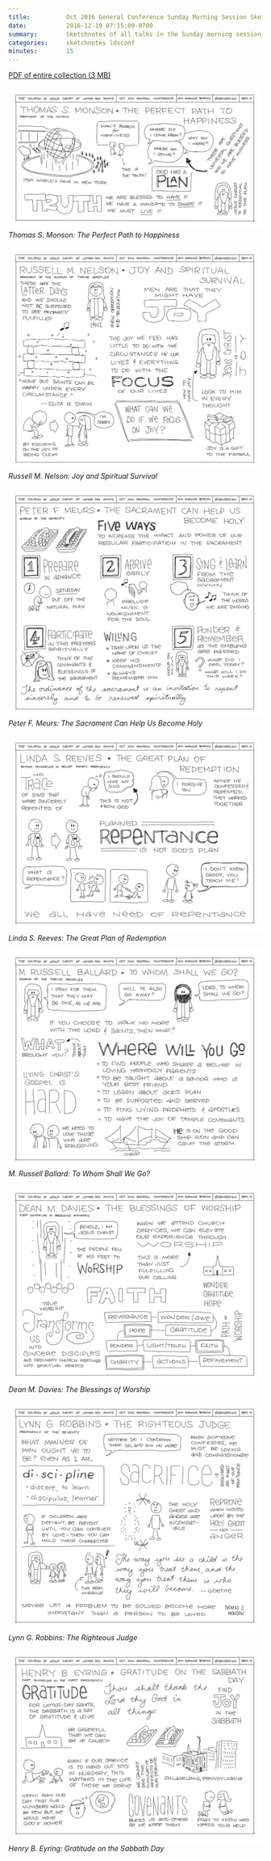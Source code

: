 ```yaml
---
title:          Oct 2016 General Conference Sunday Morning Session Sketchnotes
date:           2016-12-19 07:15:00-0700
summary:        Sketchnotes of all talks in the Sunday morning session from Oct 2016 LDS General Conference
categories:     sketchnotes ldsconf
minutes:        15
---
```


[PDF of entire collection (3 MB)](/images/sketchnotes/general-conference-oct-2016/oct-2016-general-conference-05-sun-morning-sketchnotes.pdf)

![General Conference 23](/images/sketchnotes/general-conference-oct-2016/oct-2016-general-conference-sketchnote-23.jpg)
_Thomas S. Monson: The Perfect Path to Happiness_

![General Conference 24](/images/sketchnotes/general-conference-oct-2016/oct-2016-general-conference-sketchnote-24.jpg)
_Russell M. Nelson: Joy and Spiritual Survival_

![General Conference 25](/images/sketchnotes/general-conference-oct-2016/oct-2016-general-conference-sketchnote-25.jpg)
_Peter F. Meurs: The Sacrament Can Help Us Become Holy_

![General Conference 26](/images/sketchnotes/general-conference-oct-2016/oct-2016-general-conference-sketchnote-26.jpg)
_Linda S. Reeves: The Great Plan of Redemption_

![General Conference 27](/images/sketchnotes/general-conference-oct-2016/oct-2016-general-conference-sketchnote-27.jpg)
_M. Russell Ballard: To Whom Shall We Go?_

![General Conference 28](/images/sketchnotes/general-conference-oct-2016/oct-2016-general-conference-sketchnote-28.jpg)
_Dean M. Davies: The Blessings of Worship_

![General Conference 29](/images/sketchnotes/general-conference-oct-2016/oct-2016-general-conference-sketchnote-29.jpg)
_Lynn G. Robbins: The Righteous Judge_

![General Conference 30](/images/sketchnotes/general-conference-oct-2016/oct-2016-general-conference-sketchnote-30.jpg)
_Henry B. Eyring: Gratitude on the Sabbath Day_
